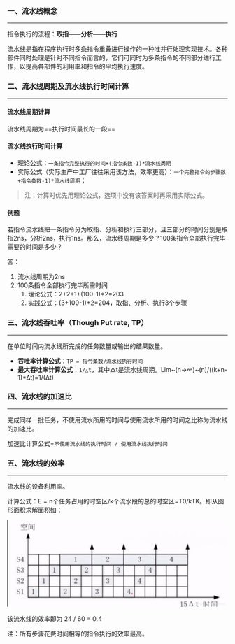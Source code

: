 ### 一、流水线概念

---

指令执行的流程：**取指**——**分析**——**执行**

流水线是指在程序执行时多条指令重叠进行操作的一种准并行处理实现技术。各种部件同时处理是针对不同指令而言的，它们可同时为多条指令的不同部分进行工作，以提高各部件的利用率和指令的平均执行速度。



### 二、流水线周期及流水线执行时间计算

---

#### 流水线周期计算

流水线周期为==执行时间最长的一段==

#### 流水线执行时间计算

- 理论公式：`一条指令完整执行的时间+(指令条数-1)*流水线周期`
- 实际公式（实际生产中工厂往往采用该方法，效率更高）：`一个完整指令的步骤数+指令条数-1)*流水线周期`；

> 注：计算时优先用理论公式，选项中没有该答案时再采用实际公式。

#### 例题

若指令流水线把一条指令分为取指、分析和执行三部分，且三部分的时间分别是取指2ns，分析2ns，执行1ns。那么，流水线周期是多少？100条指令全部执行完毕需要的时间是多少？

答：

1. 流水线周期为2ns
2. 100条指令全部执行完毕所需时间
   1. 理论公式：2+2+1+(100-1)*2=203
   2. 实践公式：(3+100-1)*2=204，取指、分析、执行3个步骤



### 三、流水线吞吐率（Though Put rate, TP）

---

在单位时间内流水线所完成的任务数量或输出的结果数量。

- **吞吐率计算公式**：`TP = 指令条数/流水线执行时间`
- **最大吞吐率计算公式**：`1/△t`，其中△t是流水线周期。Lim~(n->∞)~(n)/((k+n-1)*∆t)=1/(∆t)



### 四、流水线的加速比

---

完成同样一批任务，不使用流水所用的时间与使用流水所用的时间之比称为流水线的加速比。

加速比计算公式=`不使用流水线的执行时间 / 使用流水线执行时间`



### 五、流水线的效率

---

流水线的设备利用率。

计算公式：E = n个任务占用的时空区/k个流水段的总的时空区=T0/kTK。即从图形面积求解面积如：

![img](img/watermark,type_ZmFuZ3poZW5naGVpdGk,shadow_10,text_aHR0cHM6Ly9ibG9nLmNzZG4ubmV0L2ltcmVhbF8=,size_16,color_FFFFFF,t_70.jpeg)

该流水线的效率即为 24 / 60 = 0.4

注：所有步骤花费时间相等的指令执行的效率最高。